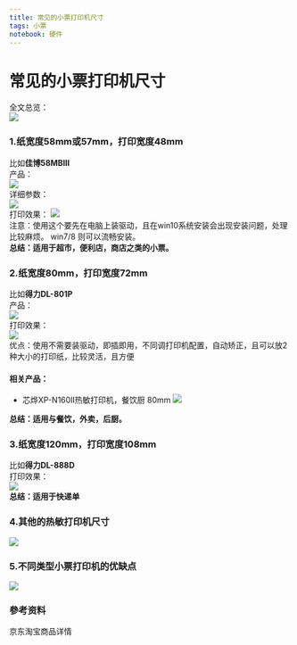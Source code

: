 ```yaml
---
title: 常见的小票打印机尺寸
tags: 小票
notebook: 硬件
---
```

# 常见的小票打印机尺寸
全文总览：    
![](https://raw.githubusercontent.com/heihuahe/myGallery/master/noteImage/20190821113535.png)
### 1.纸宽度58mm或57mm，打印宽度48mm
比如**佳博58MBIII**    
产品：    
![](https://raw.githubusercontent.com/heihuahe/myGallery/master/noteImage/20190821102527.png)         
详细参数：    
![](https://raw.githubusercontent.com/heihuahe/myGallery/master/noteImage/20190821102658.png)    
打印效果：
![](https://raw.githubusercontent.com/heihuahe/myGallery/master/noteImage/20190821102342.png)    
注意：使用这个要先在电脑上装驱动，且在win10系统安装会出现安装问题，处理比较麻烦。
win7/8 则可以流畅安装。   
**总结：适用于超市，便利店，商店之类的小票。**
### 2.纸宽度80mm，打印宽度72mm
比如**得力DL-801P**    
产品：    
![](https://raw.githubusercontent.com/heihuahe/myGallery/master/noteImage/20190821103347.png)    
打印效果：    
![](https://raw.githubusercontent.com/heihuahe/myGallery/master/noteImage/20190821103925.png)    
优点：使用不需要装驱动，即插即用，不同调打印机配置，自动矫正，且可以放2种大小的打印纸，比较灵活，且方便
#### 相关产品：
- 芯烨XP-N160II热敏打印机，餐饮厨 80mm
  ![](https://raw.githubusercontent.com/heihuahe/myGallery/master/noteImage/20190821104432.png)  

  
**总结：适用与餐饮，外卖，后厨。**
### 3.纸宽度120mm，打印宽度108mm
比如**得力DL-888D**    
打印效果：    
![](https://raw.githubusercontent.com/heihuahe/myGallery/master/noteImage/20190821111216.png)    
**总结：适用于快递单**
### 4.其他的热敏打印机尺寸
![](https://raw.githubusercontent.com/heihuahe/myGallery/master/noteImage/20190821110213.png)
### 5.不同类型小票打印机的优缺点
![](https://raw.githubusercontent.com/heihuahe/myGallery/master/noteImage/20190821111429.png)
### 參考资料
京东淘宝商品详情

